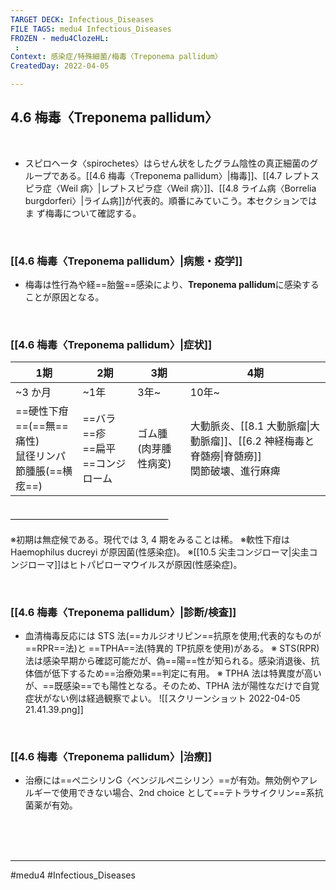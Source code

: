 ```yaml
---
TARGET DECK: Infectious_Diseases
FILE TAGS: medu4 Infectious_Diseases
FROZEN - medu4ClozeHL:
 : 
Context: 感染症/特殊細菌/梅毒〈Treponema pallidum〉
CreatedDay: 2022-04-05

---
```


## 4.6 梅毒〈Treponema pallidum〉

<br>

* スピロヘータ〈spirochetes〉はらせん状をしたグラム陰性の真正細菌のグループである。[[4.6 梅毒〈Treponema pallidum〉|梅毒]]、[[4.7 レプトスピラ症〈Weil 病〉|レプトスピラ症〈Weil 病〉]]、[[4.8 ライム病〈Borrelia burgdorferi〉|ライム病]]が代表的。順番にみていこう。本セクションではま ず梅毒について確認する。

<br>

### [[4.6 梅毒〈Treponema pallidum〉|病態・疫学]]
* 梅毒は性行為や経==胎盤==感染により、**Treponema pallidum**に感染することが原因となる。
<!--ID: 1649375532190-->



<br>

### [[4.6 梅毒〈Treponema pallidum〉|症状]]
 |1期|2期|3期|4期|
 |---|---|---|---|
|~3 か月|~1年|3年~|10年~|
|==硬性下疳==(==無==痛性)<br>鼠径リンパ節腫脹(==横痃==)|==バラ==疹<br>==扁平==コンジローム|ゴム腫(肉芽腫性病変)|大動脈炎、[[8.1 大動脈瘤\|大動脈瘤]]、[[6.2 神経梅毒と脊髄癆\|脊髄癆]]<br>関節破壊、進行麻痺|
#### ＿＿＿＿＿＿＿＿＿＿＿＿＿＿＿＿＿＿
※初期は無症候である。現代では 3, 4 期をみることは稀。
※軟性下疳は Haemophilus ducreyi が原因菌(性感染症)。
※[[10.5 尖圭コンジローマ|尖圭コンジローマ]]はヒトパピローマウイルスが原因(性感染症)。
<!--ID: 1649375532197-->


<br>

### [[4.6 梅毒〈Treponema pallidum〉|診断/検査]]
* 血清梅毒反応には STS 法(==カルジオリピン==抗原を使用;代表的なものが==RPR==法)と ==TPHA==法(特異的 TP抗原を使用)がある。
※ STS(RPR) 法は感染早期から確認可能だが、偽==陽==性が知られる。感染消退後、抗体価が低下するため==治療効果==判定に有用。
※ TPHA 法は特異度が高いが、==既感染==でも陽性となる。そのため、TPHA 法が陽性なだけで自覚症状がない例は経過観察でよい。
![[スクリーンショット 2022-04-05 21.41.39.png]]
<!--ID: 1649375532204-->



<br>

### [[4.6 梅毒〈Treponema pallidum〉|治療]]
* 治療には==ペニシリンG〈ベンジルペニシリン〉==が有効。無効例やアレルギーで使用できない場合、2nd choice として==テトラサイクリン==系抗菌薬が有効。
 
<!--ID: 1649375532211-->




<br><br><br>

---
#medu4 #Infectious_Diseases